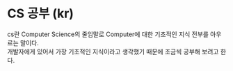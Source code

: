 # CS 공부 (kr)

cs란 Computer Science의 줄임말로 Computer에 대한 기초적인 지식 전부를 아우르는 말이다.  
개발자에게 있어서 가장 기초적인 지식이라고 생각했기 때문에 조금씩 공부해 보려고 한다.